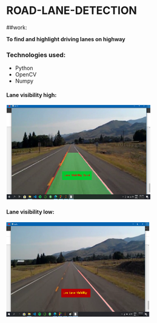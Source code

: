 # ROAD-LANE-DETECTION

##work:

**To find and highlight driving lanes on highway**

### Technologies used:
* Python
* OpenCV
* Numpy


#### Lane visibility high:
<img src="https://raw.githubusercontent.com/ritwiksingh21/Lane-Detection/main/lane1.png" alt="Lane visibility high" width="380" height="250"> 

#### Lane visibility low:
<img src="https://raw.githubusercontent.com/ritwiksingh21/Lane-Detection/main/lane2.png" alt="Lane visibility low" width="380" height="250"> 
 
